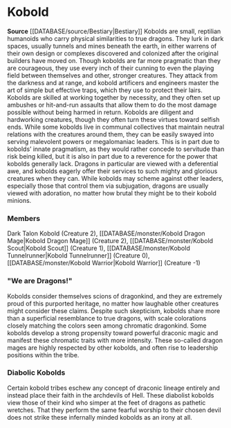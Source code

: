 ﻿---
creature_family: Kobold
id: '65'
name: Kobold
rarity: Common
rus_type_level: null
source: '[[DATABASE/source/Bestiary|Bestiary]]'
trait: null
type: Creature Family

---
# Kobold

**Source** [[DATABASE/source/Bestiary|Bestiary]]
Kobolds are small, reptilian humanoids who carry physical similarities to true dragons. They lurk in dark spaces, usually tunnels and mines beneath the earth, in either warrens of their own design or complexes discovered and colonized after the original builders have moved on. Though kobolds are far more pragmatic than they are courageous, they use every inch of their cunning to even the playing field between themselves and other, stronger creatures. They attack from the darkness and at range, and kobold artificers and engineers master the art of simple but effective traps, which they use to protect their lairs. Kobolds are skilled at working together by necessity, and they often set up ambushes or hit-and-run assaults that allow them to do the most damage possible without being harmed in return.
 Kobolds are diligent and hardworking creatures, though they often turn these virtues toward selfish ends. While some kobolds live in communal collectives that maintain neutral relations with the creatures around them, they can be easily swayed into serving malevolent powers or megalomaniac leaders. This is in part due to kobolds’ innate pragmatism, as they would rather concede to servitude than risk being killed, but it is also in part due to a reverence for the power that kobolds generally lack. Dragons in particular are viewed with a deferential awe, and kobolds eagerly offer their services to such mighty and glorious creatures when they can. While kobolds may scheme against other leaders, especially those that control them via subjugation, dragons are usually viewed with adoration, no matter how brutal they might be to their kobold minions.

### Members

Dark Talon Kobold (Creature 2), [[DATABASE/monster/Kobold Dragon Mage|Kobold Dragon Mage]] (Creature 2), [[DATABASE/monster/Kobold Scout|Kobold Scout]] (Creature 1), [[DATABASE/monster/Kobold Tunnelrunner|Kobold Tunnelrunner]] (Creature 0), [[DATABASE/monster/Kobold Warrior|Kobold Warrior]] (Creature -1)

###  "We are Dragons!"

Kobolds consider themselves scions of dragonkind, and they are extremely proud of this purported heritage, no matter how laughable other creatures might consider these claims. Despite such skepticism, kobolds share more than a superficial resemblance to true dragons, with scale colorations closely matching the colors seen among chromatic dragonkind. Some kobolds develop a strong propensity toward powerful draconic magic and manifest these chromatic traits with more intensity. These so-called dragon mages are highly respected by other kobolds, and often rise to leadership positions within the tribe.

###  Diabolic Kobolds

Certain kobold tribes eschew any concept of draconic lineage entirely and instead place their faith in the archdevils of Hell. These diabolist kobolds view those of their kind who simper at the feet of dragons as pathetic wretches. That they perform the same fearful worship to their chosen devil does not strike these infernally minded kobolds as an irony at all.
